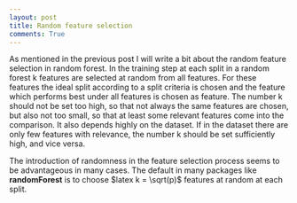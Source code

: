 ```yaml
---
layout: post
title: Random feature selection
comments: True
---
```


As mentioned in the previous post I will write a bit about the random feature selection in random forest. In the training step 
at each split in a random forest k features are selected at random from all features. For these features the ideal split 
according to a split criteria is chosen and the feature which performs best under all features is chosen as feature. 
The number k should not be set too high, so that not always the same features are chosen, but also not too small, so that at 
least some relevant features come into the comparison. It also depends highly on the dataset. If in the dataset there are only 
few features with relevance, the number k should be set sufficiently high, and vice versa.

The introduction of randomness in the feature selection process seems to be advantageous in many cases. The default in 
many packages like **randomForest** is to choose $latex k = \sqrt(p)$ features at random at each split. 
